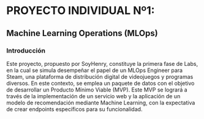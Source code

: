 # PROYECTO INDIVIDUAL Nº1:

## Machine Learning Operations (MLOps)

### Introducción

Este proyecto, propuesto por SoyHenry, constituye la primera fase de Labs, en la cual se simula desempeñar el papel de un MLOps Engineer para Steam, una plataforma de distribución digital de videojuegos y programas diversos. En este contexto, se emplea un paquete de datos con el objetivo de desarrollar un Producto Mínimo Viable (MVP). Este MVP se logrará a través de la implementación de un servicio web y la aplicación de un modelo de recomendación mediante Machine Learning, con la expectativa de crear endpoints específicos para su funcionalidad.

